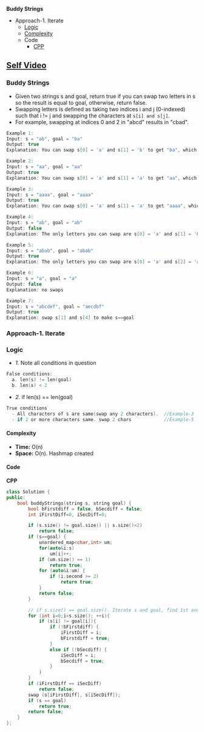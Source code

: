 **Buddy Strings**
- Approach-1. Iterate
  - [Logic](#l)
  - [Complexity](#com)
  - Code
    - [CPP](#cpp)

## [Self Video](https://youtu.be/P-nc8bnWBSY)

### Buddy Strings
- Given two strings s and goal, return true if you can swap two letters in s so the result is equal to goal, otherwise, return false.
- Swapping letters is defined as taking two indices i and j (0-indexed) such that i != j and swapping the characters at `s[i] and s[j]`.
- For example, swapping at indices 0 and 2 in "abcd" results in "cbad".
```c
Example 1:
Input: s = "ab", goal = "ba"
Output: true
Explanation: You can swap s[0] = 'a' and s[1] = 'b' to get "ba", which is equal to goal.

Example 2:
Input: s = "aa", goal = "aa"
Output: true
Explanation: You can swap s[0] = 'a' and s[1] = 'a' to get "aa", which is equal to goal.

Example 3:
Input: s = "aaaa", goal = "aaaa"
Output: true
Explanation: You can swap s[0] = 'a' and s[1] = 'a' to get "aaaa", which is equal to goal.

Example 4:
Input: s = "ab", goal = "ab"
Output: false
Explanation: The only letters you can swap are s[0] = 'a' and s[1] = 'b', which results in "ba" != goal.

Example 5:
Input: s = "abab", goal = "abab"
Output: true
Explanation: The only letters you can swap are s[0] = 'a' and s[2] = 'a', which results in s == goal.

Example 6:
Input: s = "a", goal = "a"
Output: false
Explanation: no swaps

Example 7:
Input: s = "abcdef", goal = "aecdbf"
Output: true
Explanation: swap s[1] and s[4] to make s==goal
```

### Approach-1. Iterate
<a name=l></a>
### Logic
- _1._ Note all conditions in question
```c
False conditions:
  a. len(s) != len(goal)
  b. len(s) < 2
```
- _2._ if len(s) == len(goal)
```c
True conditions
  - All characters of s are same(swap any 2 characters).  //Example-3
  - if 2 or more characters same. swap 2 chars            //Example-5
```
<a name=com></a>
#### Complexity
- **Time:** O(n)
- **Space:** O(n). Hashmap created

#### Code
<a name=cpp></a>
**CPP**
```cpp
class Solution {
public:
    bool buddyStrings(string s, string goal) {
        bool bFirstdiff = false, bSecdiff = false;
        int iFirstDiff=0, iSecDiff=0;

        if (s.size() != goal.size() || s.size()<2)
            return false;
        if (s==goal) {
            unordered_map<char,int> um;
            for(auto&i:s)
                um[i]++;
            if (um.size() == 1)
                return true;
            for (auto&i:um) {
                if (i.second >= 2)
                    return true;
            }
            return false;
        }

        // if s.size() == goal.size(). Iterate s and goal, find 1st and 2nd difference
        for (int i=0;i<s.size(); ++i){
            if (s[i] != goal[i]){
                if (!bFirstdiff) {
                    iFirstDiff = i;
                    bFirstdiff = true;
                }
                else if (!bSecdiff) {
                    iSecDiff = i;
                    bSecdiff = true;
                }
            }
        }
        if (iFirstDiff == iSecDiff)
            return false;
        swap (s[iFirstDiff], s[iSecDiff]);
        if (s == goal)
            return true;
        return false;
    }
};
```
